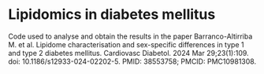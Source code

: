 # Lipidomics in diabetes mellitus

Code used to analyse and obtain the results in the paper Barranco-Altirriba M. et al. Lipidome characterisation and sex-specific differences in type 1 and type 2 diabetes mellitus. Cardiovasc Diabetol. 2024 Mar 29;23(1):109. doi: 10.1186/s12933-024-02202-5. PMID: 38553758; PMCID: PMC10981308.

